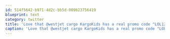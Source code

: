 ```yaml
---
id: 514f5642-b971-4d2c-bb5d-009b23756419
blueprint: text
category: twitter
title: 'Love that @westjet cargo KargoKids has a real promo code "LOL12". Can I upgrade my meal with "CanHazCheezeburger" code? cc @tehshane'
caption: 'Love that @westjet cargo KargoKids has a real promo code "LOL12". Can I upgrade my meal with "CanHazCheezeburger" code? cc @tehshane'
---
```

